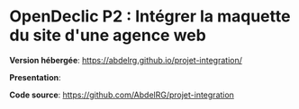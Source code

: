 # OpenDeclic P2 : Intégrer la maquette du site d'une agence web

**Version hébergée**: https://abdelrg.github.io/projet-integration/

**Presentation**: 

**Code source**: https://github.com/AbdelRG/projet-integration